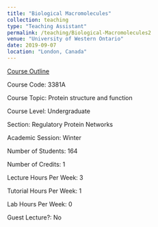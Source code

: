 ```yaml
---
title: "Biological Macromolecules"
collection: teaching
type: "Teaching Assistant"
permalink: /teaching/Biological-Macromolecules2
venue: "University of Western Ontario"
date: 2019-09-07
location: "London, Canada"
---
```


[Course Outline](https://www.schulich.uwo.ca/biochem/undergraduate/course_information.html)

Course Code: 3381A

Course Topic: Protein structure and function

Course Level: Undergraduate 

Section: Regulatory Protein Networks 

Academic Session: Winter

Number of Students: 164

Number of Credits: 1

Lecture Hours Per Week: 3

Tutorial Hours Per Week: 1

Lab Hours Per Week: 0

Guest Lecture?: No
